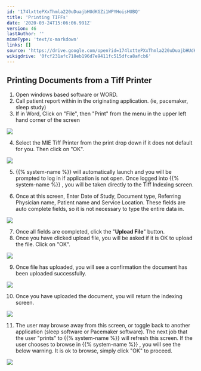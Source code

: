 ```yaml
---
id: '174lxttePXxThmla220uDuajbHUdKGZi1WPYHoisHUBQ'
title: 'Printing TIFFs'
date: '2020-03-24T15:06:06.991Z'
version: 46
lastAuthor: ''
mimeType: 'text/x-markdown'
links: []
source: 'https://drive.google.com/open?id=174lxttePXxThmla220uDuajbHUdKGZi1WPYHoisHUBQ'
wikigdrive: '0fcf231afc718eb196d7e9411fc515dfca8afcb6'
---
```

## Printing Documents from a Tiff Printer

1. Open windows based software or WORD.
2. Call patient report within in the originating application. (ie, pacemaker, sleep study)
3. If in Word, Click on "File", then "Print" from the menu in the upper left hand corner of the screen

![](../printing-tiffs.assets/e9710c72c49e447685055266f8fd27fa.png)

4. Select the MIE Tiff Printer from the print drop down if it does not default for you. Then click on "OK".

![](../printing-tiffs.assets/d862dcb130a3d50e381d64e270eb0762.png)

5. {{% system-name %}} will automatically launch and you will be prompted to log in if application is not open. Once logged into {{% system-name %}} , you will be taken directly to the Tiff Indexing screen.

6. Once at this screen, Enter Date of Study, Document type, Referring Physician name, Patient name and Service Location. These fields are auto complete fields, so it is not necessary to type the entire data in.

![](../printing-tiffs.assets/269180a9e9c842b84ae8b4e3ec025668.png)

7. Once all fields are completed, click the "<strong>Upload File</strong>" button.
8. Once you have clicked upload file, you will be asked if it is OK to upload the file. Click on "OK".

![](../printing-tiffs.assets/5c1cd4982024718eef0cc997bfc42cad.png)

9. Once file has uploaded, you will see a confirmation the document has been uploaded successfully.

![](../printing-tiffs.assets/cf3a6ad885fd0c0d4c7dbab2456410c0.png)

10. Once you have uploaded the document, you will return the indexing screen.

![](../printing-tiffs.assets/269180a9e9c842b84ae8b4e3ec025668.png)

11. The user may browse away from this screen, or toggle back to another application (sleep software or Pacemaker software). The next job that the user "prints" to {{% system-name %}} will refresh this screen. If the user chooses to browse in {{% system-name %}} , you will see the below warning. It is ok to browse, simply click "OK" to proceed.

![](../printing-tiffs.assets/26db0ed39b7643a3b6e5282378ed757c.png)
